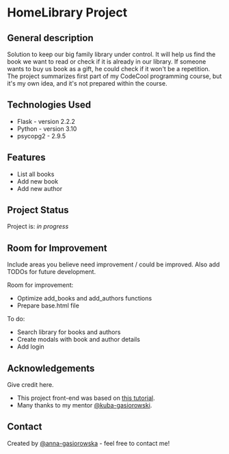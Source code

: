 # HomeLibrary Project

## General description
Solution to keep our big family library under control. 
It will help us find the book we want to read or check if it is
already in our library. If someone wants to buy us book as a gift, 
he could check if it won't be a repetition.
The project summarizes first part of my CodeCool programming course, but it's 
my own idea, and it's not prepared within the course.

## Technologies Used
- Flask - version 2.2.2
- Python - version 3.10
- psycopg2 - 2.9.5

## Features
- List all books
- Add new book
- Add new author

## Project Status
Project is: _in progress_ 

## Room for Improvement
Include areas you believe need improvement / could be improved. Also add TODOs for future development.

Room for improvement:
- Optimize add_books and add_authors functions
- Prepare base.html file 


To do:
- Search library for books and authors
- Create modals with book and author details
- Add login


## Acknowledgements
Give credit here. 
- This project front-end was based on [this tutorial](https://www.youtube.com/watch?v=CGy1evcc578).
- Many thanks to my mentor [@kuba-gasiorowski](https://github.com/kuba-gasiorowski).


## Contact
Created by [@anna-gasiorowska](https://github.com/annanataliagasiorowska) - feel free to contact me!




